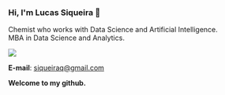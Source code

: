<h3>Hi, I'm Lucas Siqueira 👋</h3>

Chemist who works with Data Science and Artificial Intelligence.</br>
MBA in Data Science and Analytics.</br>
  
<a href="https://www.linkedin.com/in/lucassiro/">
  <img src="https://img.shields.io/badge/linkedin-%230077B5.svg?&style=for-the-badge&logo=linkedin&logoColor=white"/>
</a>
  
<strong>E-mail</strong>: siqueiraq@gmail.com
  
**Welcome to my github.**
